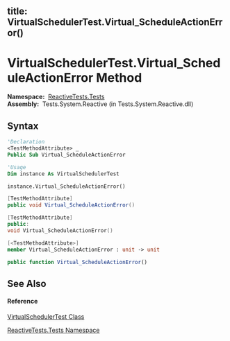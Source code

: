 title: VirtualSchedulerTest.Virtual_ScheduleActionError()
---
# VirtualSchedulerTest.Virtual\_ScheduleActionError Method

**Namespace:**  [ReactiveTests.Tests](ReactiveTests.Tests/ReactiveTests.Tests)  
**Assembly:**  Tests.System.Reactive (in Tests.System.Reactive.dll)

## Syntax

```vb
'Declaration
<TestMethodAttribute> _
Public Sub Virtual_ScheduleActionError
```

```vb
'Usage
Dim instance As VirtualSchedulerTest

instance.Virtual_ScheduleActionError()
```

```csharp
[TestMethodAttribute]
public void Virtual_ScheduleActionError()
```

```c++
[TestMethodAttribute]
public:
void Virtual_ScheduleActionError()
```

```fsharp
[<TestMethodAttribute>]
member Virtual_ScheduleActionError : unit -> unit 
```

```javascript
public function Virtual_ScheduleActionError()
```

## See Also

#### Reference

[VirtualSchedulerTest Class](VirtualSchedulerTest/VirtualSchedulerTest)

[ReactiveTests.Tests Namespace](ReactiveTests.Tests/ReactiveTests.Tests)
